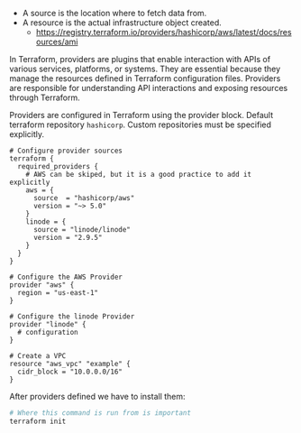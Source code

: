 - A source is the location where to fetch data from.
- A resource is the actual infrastructure object created.
  - https://registry.terraform.io/providers/hashicorp/aws/latest/docs/resources/ami

In Terraform, providers are plugins that enable interaction with APIs of various services, platforms, or systems. They are essential because they manage the resources defined in Terraform configuration files. Providers are responsible for understanding API interactions and exposing resources through Terraform.

Providers are configured in Terraform using the provider block.
Default terraform repository `hashicorp`.
Custom repositories must be specified explicitly.
```hcl
# Configure provider sources
terraform {
  required_providers {
    # AWS can be skiped, but it is a good practice to add it explicitly
    aws = {
      source  = "hashicorp/aws"
      version = "~> 5.0"
    }
    linode = {
      source = "linode/linode"
      version = "2.9.5"
    }
  }
}

# Configure the AWS Provider
provider "aws" {
  region = "us-east-1"
}

# Configure the linode Provider
provider "linode" {
  # configuration
}

# Create a VPC
resource "aws_vpc" "example" {
  cidr_block = "10.0.0.0/16"
}
```

After providers defined we have to install them:
```bash
# Where this command is run from is important
terraform init
```

